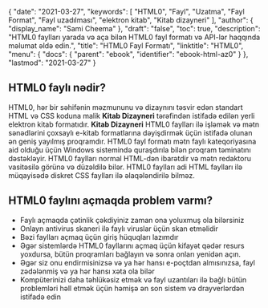 {
  "date": "2021-03-27",
  "keywords": [
"HTML0",
"Fayl",
"Uzatma",
"Fayl Format",
"Fayl uzadılması",
"elektron kitab",
"Kitab dizayneri"
],
  "author": {
    "display_name": "Sami Cheema"
},
  "draft": "false",
  "toc": true,
  "description": "HTML0 faylları yarada və aça bilən HTML0 fayl formatı və API-lər haqqında məlumat əldə edin.",
  "title": "HTML0 Fayl Formatı",
  "linktitle": "HTML0",
  "menu": {
    "docs": {
      "parent": "ebook",
      "identifier": "ebook-html-az0"
}
},
  "lastmod": "2021-03-27"
}

## HTML0 faylı nədir? ##

HTML0, hər bir səhifənin məzmununu və dizaynını təsvir edən standart HTML və CSS koduna malik **Kitab Dizayneri** tərəfindən istifadə edilən yerli elektron kitab formatıdır. **Kitab Dizayneri** HTML0 faylları ilə işləmək və mətn sənədlərini çoxsaylı e-kitab formatlarına dəyişdirmək üçün istifadə olunan ən geniş yayılmış proqramdır. HTML0 fayl formatı mətn faylı kateqoriyasına aid olduğu üçün Windows sistemində quraşdırıla bilən proqram təminatını dəstəkləyir. HTML0 faylları normal HTML-dən ibarətdir və mətn redaktoru vasitəsilə görünə və düzəldilə bilər. HTML0 faylları adi HTML faylları ilə müqayisədə diskret CSS faylları ilə əlaqələndirilə bilməz.

## HTML0 faylını açmaqda problem varmı? ##

 * 	Faylı açmaqda çətinlik çəkdiyiniz zaman ona yoluxmuş ola bilərsiniz 
 *  Onlayn antivirus skaneri ilə faylı viruslar üçün skan etməlidir
* Bəzi faylları açmaq üçün giriş hüquqları lazımdır
* Əgər sistemlərdə HTML0 fayllarını açmaq üçün kifayət qədər resurs yoxdursa, bütün proqramları bağlayın və sonra onları yenidən açın.
 *  Əgər siz onu endirmisinizsə və ya hər hansı e-poçtdan almısınızsa, fayl zədələnmiş və ya hər hansı xəta ola bilər
* Kompüterinizi daha təhlükəsiz etmək və fayl uzantıları ilə bağlı bütün problemləri həll etmək üçün həmişə ən son sistem və drayverlərdən istifadə edin

